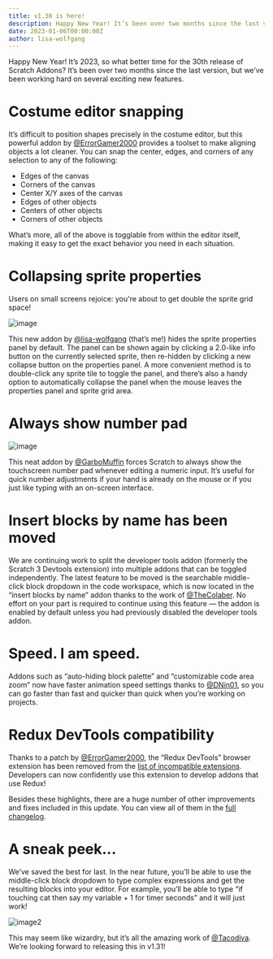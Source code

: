 ```yaml
---
title: v1.30 is here!
description: Happy New Year! It’s been over two months since the last version, but we’ve been working hard on several exciting new features.
date: 2023-01-06T00:00:00Z
author: lisa-wolfgang
---
```


Happy New Year! It’s 2023, so what better time for the 30th release of Scratch Addons? It’s been over two months since the last version, but we’ve been working hard on several exciting new features.

# Costume editor snapping

It’s difficult to position shapes precisely in the costume editor, but this powerful addon by [@ErrorGamer2000](https://github.com/ErrorGamer2000) provides a toolset to make aligning objects a lot cleaner. You can snap the center, edges, and corners of any selection to any of the following:
- Edges of the canvas
- Corners of the canvas
- Center X/Y axes of the canvas
- Edges of other objects
- Centers of other objects
- Corners of other objects

What’s more, all of the above is togglable from within the editor itself, making it easy to get the exact behavior you need in each situation.

# Collapsing sprite properties
Users on small screens rejoice: you're about to get double the sprite grid space!

![image](https://user-images.githubusercontent.com/43426138/210118937-2508e16b-e97e-49f8-a930-52728b2eae98.png)

This new addon by [@lisa-wolfgang](https://github.com/lisa-wolfgang) (that’s me!) hides the sprite properties panel by default. The panel can be shown again by clicking a 2.0-like info button on the currently selected sprite, then re-hidden by clicking a new collapse button on the properties panel. A more convenient method is to double-click any sprite tile to toggle the panel, and there’s also a handy option to automatically collapse the panel when the mouse leaves the properties panel and sprite grid area.

# Always show number pad

![image](https://user-images.githubusercontent.com/43426138/210118972-fa4dd6b2-2fa5-4100-8099-72aaf5890b6b.png)

This neat addon by [@GarboMuffin](https://github.com/GarboMuffin) forces Scratch to always show the touchscreen number pad whenever editing a numeric input. It’s useful for quick number adjustments if your hand is already on the mouse or if you just like typing with an on-screen interface.

# Insert blocks by name has been moved
We are continuing work to split the developer tools addon (formerly the Scratch 3 Devtools extension) into multiple addons that can be toggled independently. The latest feature to be moved is the searchable middle-click block dropdown in the code workspace, which is now located in the “insert blocks by name” addon thanks to the work of [@TheColaber](https://github.com/TheColaber). No effort on your part is required to continue using this feature — the addon is enabled by default unless you had previously disabled the developer tools addon.

# Speed. I am speed.
Addons such as “auto-hiding block palette” and “customizable code area zoom” now have faster animation speed settings thanks to [@DNin01](https://github.com/DNin01), so you can go faster than fast and quicker than quick when you’re working on projects.

# Redux DevTools compatibility
Thanks to a patch by [@ErrorGamer2000](https://github.com/ErrorGamer2000), the “Redux DevTools” browser extension has been removed from the [list of incompatible extensions](https://scratchaddons.com/docs/faq/#are-there-any-incompatible-programs). Developers can now confidently use this extension to develop addons that use Redux!

Besides these highlights, there are a huge number of other improvements and fixes included in this update. You can view all of them in the [full changelog](https://scratchaddons.com/changelog/#v1.30.0).

# A sneak peek...
We’ve saved the best for last. In the near future, you’ll be able to use the middle-click block dropdown to type complex expressions and get the resulting blocks into your editor. For example, you’ll be able to type “if touching cat then say my variable + 1 for timer seconds” and it will just work!

![image2](https://user-images.githubusercontent.com/43426138/210119516-24158120-df87-4c73-8d42-f6ff1a6671ab.gif)

This may seem like wizardry, but it’s all the amazing work of [@Tacodiva](https://github.com/Tacodiva). We’re looking forward to releasing this in v1.31!
